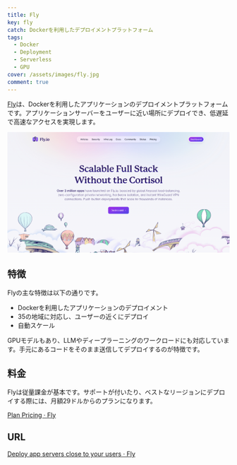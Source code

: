 ```yaml
---
title: Fly
key: fly
catch: Dockerを利用したデプロイメントプラットフォーム
tags:
  - Docker
  - Deployment
  - Serverless
  - GPU
cover: /assets/images/fly.jpg
comment: true
---
```


[Fly](https://fly.io/)は、Dockerを利用したアプリケーションのデプロイメントプラットフォームです。アプリケーションサーバーをユーザーに近い場所にデプロイでき、低遅延で高速なアクセスを実現します。

[![FlyのWebサイト](/assets/images/fly.jpg)](https://fly.io/)

<!--more-->

## 特徴

Flyの主な特徴は以下の通りです。

- Dockerを利用したアプリケーションのデプロイメント
- 35の地域に対応し、ユーザーの近くにデプロイ
- 自動スケール

GPUモデルもあり、LLMやディープラーニングのワークロードにも対応しています。手元にあるコードをそのまま送信してデプロイするのが特徴です。

## 料金

Flyは従量課金が基本です。サポートが付いたり、ベストなリージョンにデプロイする際には、月額29ドルからのプランになります。

[Plan Pricing · Fly](https://fly.io/plans)

## URL

[Deploy app servers close to your users · Fly](https://fly.io/)
